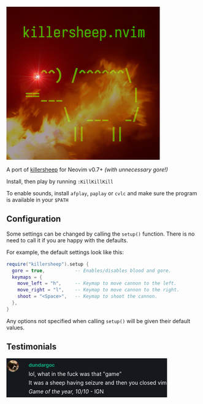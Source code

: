 ![killersheep.nvim](media/killersheep.png)

A port of [killersheep](https://github.com/vim/killersheep) for Neovim v0.7+
_(with unnecessary gore!)_

Install, then play by running `:KillKillKill`

To enable sounds, install `afplay`, `paplay` or `cvlc` and make sure the program
is available in your `$PATH`

## Configuration

Some settings can be changed by calling the `setup()` function. There is no need
to call it if you are happy with the defaults.

For example, the default settings look like this:

```lua
require("killersheep").setup {
  gore = true,           -- Enables/disables blood and gore.
  keymaps = {
    move_left = "h",     -- Keymap to move cannon to the left.
    move_right = "l",    -- Keymap to move cannon to the right.
    shoot = "<Space>",   -- Keymap to shoot the cannon.
  },
}
```

Any options not specified when calling `setup()` will be given their default
values.

## Testimonials

![dundargoc's review](media/dundar-review.png)
